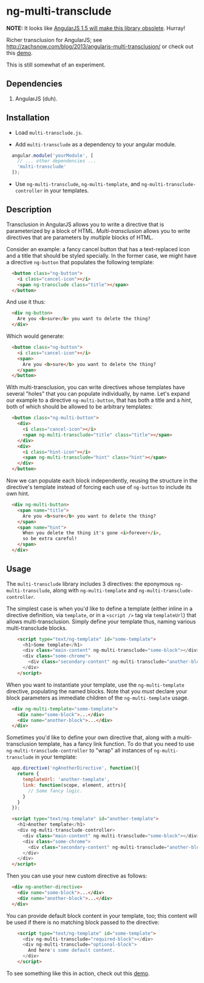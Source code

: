 # ng-multi-transclude

**NOTE:** It looks like [AngularJS 1.5 will make this library obsolete](https://docs.angularjs.org/api/ng/directive/ngTransclude#multi-slot-transclusion). Hurray!

Richer transclusion for AngularJS; see <http://zachsnow.com/blog/2013/angularjs-multi-transclusion/>
or check out this [demo](http://plnkr.co/edit/kMH2lYJ20LqNjgqwJ6W6?p=preview).

This is still somewhat of an experiment.

## Dependencies

1. AngularJS (duh).

## Installation

* Load `multi-transclude.js`.

* Add `multi-transclude` as a dependency to your angular module.

```javascript
  angular.module('yourModule', [
    // ... other dependencies ...
    'multi-transclude'
  ]);
```

* Use `ng-multi-transclude`, `ng-multi-template`, and
  `ng-multi-transclude-controller` in your templates.

## Description

Transclusion in AngularJS allows you to write a directive that is
parameterized by a block of HTML.  *Multi-transclusion* allows you to
write directives that are parameters by *multiple* blocks of HTML.

Consider an example: a fancy cancel button that has a
text-replaced icon and a title that should be styled specially.
In the former case, we might have a directive `ng-button` that populates
the following template:

```html
  <button class="ng-button">
    <i class="cancel-icon"></i>
    <span ng-transclude class="title"></span>
  </button>
```

And use it thus:

```html
  <div ng-button>
    Are you <b>sure</b> you want to delete the thing?
  </div>
```

Which would generate:

```html
  <button class="ng-button">
    <i class="cancel-icon"></i>
    <span>
      Are you <b>sure</b> you want to delete the thing?
    </span>
  </button>
```

With multi-transclusion, you can write directives whose templates
have several "holes" that you can populate individually, by name.
Let's expand our example to a directive `ng-multi-button`, that
has both a title and a *hint*, both of which should be allowed
to be arbitrary templates:

```html
  <button class="ng-multi-button">
    <div>
      <i class="cancel-icon"></i>
      <span ng-multi-transclude="title" class="title"></span>
    </div>
    <div>
      <i class="hint-icon"></i>
      <span ng-multi-transclude="hint" class="hint"></span>
    </div>
  </button>
```

Now we can populate each block independently, reusing the structure
in the directive's template instead of forcing each use
of `ng-button` to include its own hint.

```html
  <div ng-multi-button>
    <span name="title">
      Are you <b>sure</b> you want to delete the thing?
    </span>
    <span name="hint">
      When you delete the thing it's gone <i>forever</i>,
      so be extra careful!
    </span>
  </div>
```

## Usage

The `multi-transclude` library includes 3 directives: the eponymous
`ng-multi-transclude`, along with `ng-multi-template` and `ng-multi-transclude-controller`.

The simplest case is when you'd like to define a template (either inline
in a directive definition, via `template`, or in a `<script />` tag via `templateUrl`)
that allows multi-transclusion.  Simply define your template thus, naming
various multi-transclude blocks.

```html
    <script type="text/ng-template" id="some-template">
      <h1>Some template</h1>
      <div class="main-content" ng-multi-transclude="some-block"></div>
      <div class="some-chrome">
        <div class="secondary-content" ng-multi-transclude="another-block"></div>
      </div>
    </script>
```

When you want to instantiate your template, use the `ng-multi-template` directive,
populating the named blocks.  Note that you *must* declare your block parameters
as immediate children of the `ng-multi-template` usage.

```html
  <div ng-multi-template="some-template">
    <div name="some-block">...</div>
    <div name="another-block">...</div>
  </div>
```

Sometimes you'd like to define your own directive that, along with a multi-transclusion
template, has a fancy link function.  To do that you need to use `ng-multi-transclude-controller`
to "wrap" all instances of `ng-multi-transclude` in your template:

```javascript
  app.directive('ngAnotherDirective', function(){
    return {
      templateUrl: 'another-template',
      link: function(scope, element, attrs){
        // Some fancy logic.
      }
    }
  });
```

```html
  <script type="text/ng-template" id="another-template">
    <h1>Another template</h1>
    <div ng-multi-transclude-controller>
      <div class="main-content" ng-multi-transclude="some-block"></div>
      <div class="some-chrome">
        <div class="secondary-content" ng-multi-transclude="another-block"></div>
      </div>
    </div>
  </script>
```

Then you can use your new custom directive as follows:

```html
  <div ng-another-directive>
    <div name="some-block">...</div>
    <div name="another-block">...</div>
  </div>
```

You can provide default block content in your template, too; this content will
be used if there is no matching block passed to the directive:

```html
    <script type="text/ng-template" id="some-template">
      <div ng-multi-transclude="required-block"></div>
      <div ng-multi-transclude="optional-block">
        And here's some default content.
      </div>
    </script>
```

To see something like this in action, check out this
[demo](http://plnkr.co/edit/kMH2lYJ20LqNjgqwJ6W6?p=preview).
